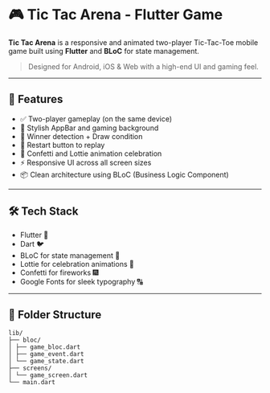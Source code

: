 # 🎮 Tic Tac Arena - Flutter Game

**Tic Tac Arena** is a responsive and animated two-player Tic-Tac-Toe mobile game built using **Flutter** and **BLoC** for state management.

> Designed for Android, iOS & Web with a high-end UI and gaming feel.

---

## 🚀 Features

- ✅ Two-player gameplay (on the same device)
- 🎨 Stylish AppBar and gaming background
- 🎯 Winner detection + Draw condition
- 🔁 Restart button to replay
- 🎉 Confetti and Lottie animation celebration
- ⚡️ Responsive UI across all screen sizes
- 📦 Clean architecture using BLoC (Business Logic Component)

---

## 🛠️ Tech Stack

- Flutter 💙
- Dart 🐦
- BLoC for state management 🧠
- Lottie for celebration animations 🎊
- Confetti for fireworks 🎆
- Google Fonts for sleek typography 🔠

---

## 📂 Folder Structure
    lib/
    ├── bloc/
    │ ├── game_bloc.dart
    │ ├── game_event.dart
    │ └── game_state.dart
    ├── screens/
    │ └── game_screen.dart
    └── main.dart

